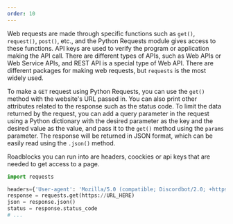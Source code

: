```yaml
---
order: 10
---
```


Web requests are made through specific functions such as `get()`, `request()`, `post()`, etc., and the Python Requests module gives access to these functions. API keys are used to verify the program or application making the API call. There are different types of APIs, such as Web APIs or Web Service APIs, and REST API is a special type of Web API. There are different packages for making web requests, but `requests` is the most widely used.

To make a `GET` request using Python Requests, you can use the `get()` method with the website's URL passed in. You can also print other attributes related to the response such as the status code. To limit the data returned by the request, you can add a query parameter in the request using a Python dictionary with the desired parameter as the key and the desired value as the value, and pass it to the `get()` method using the `params` parameter. The response will be returned in JSON format, which can be easily read using the `.json()` method. 

Roadblocks you can run into are headers, coockies or api keys that are needed to get access to a page.

```py
import requests

headers={'User-agent': 'Mozilla/5.0 (compatible; Discordbot/2.0; +https://discordapp.com)'}
response = requests.get(https://URL_HERE)
json = response.json()
status = response.status_code
# ...

```
